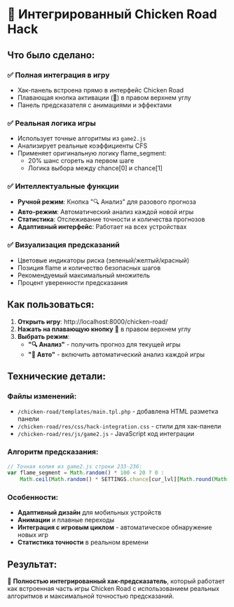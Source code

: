 # 🔮 Интегрированный Chicken Road Hack

## Что было сделано:

### ✅ **Полная интеграция в игру**
- Хак-панель встроена прямо в интерфейс Chicken Road
- Плавающая кнопка активации (🔮) в правом верхнем углу
- Панель предсказателя с анимациями и эффектами

### ✅ **Реальная логика игры**
- Использует точные алгоритмы из `game2.js`
- Анализирует реальные коэффициенты CFS
- Применяет оригинальную логику flame_segment:
  - 20% шанс сгореть на первом шаге
  - Логика выбора между chance[0] и chance[1]

### ✅ **Интеллектуальные функции**
- **Ручной режим**: Кнопка "🔍 Анализ" для разового прогноза
- **Авто-режим**: Автоматический анализ каждой новой игры
- **Статистика**: Отслеживание точности и количества прогнозов
- **Адаптивный интерфейс**: Работает на всех устройствах

### ✅ **Визуализация предсказаний**
- Цветовые индикаторы риска (зеленый/желтый/красный)
- Позиция flame и количество безопасных шагов
- Рекомендуемый максимальный множитель
- Процент уверенности предсказания

## Как пользоваться:

1. **Открыть игру**: http://localhost:8000/chicken-road/
2. **Нажать на плавающую кнопку** 🔮 в правом верхнем углу
3. **Выбрать режим**:
   - **"🔍 Анализ"** - получить прогноз для текущей игры
   - **"🤖 Авто"** - включить автоматический анализ каждой игры

## Технические детали:

### Файлы изменений:
- `/chicken-road/templates/main.tpl.php` - добавлена HTML разметка панели
- `/chicken-road/res/css/hack-integration.css` - стили для хак-панели
- `/chicken-road/res/js/game2.js` - JavaScript код интеграции

### Алгоритм предсказания:
```javascript
// Точная копия из game2.js строки 233-236:
var flame_segment = Math.random() * 100 < 20 ? 0 : 
    Math.ceil(Math.random() * SETTINGS.chance[cur_lvl][Math.round(Math.random() * 100) > 95 ? 1 : 0]);
```

### Особенности:
- **Адаптивный дизайн** для мобильных устройств
- **Анимации** и плавные переходы
- **Интеграция с игровым циклом** - автоматическое обнаружение новых игр
- **Статистика точности** в реальном времени

## Результат:
🎯 **Полностью интегрированный хак-предсказатель**, который работает как встроенная часть игры Chicken Road с использованием реальных алгоритмов и максимальной точностью предсказаний.

